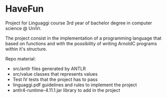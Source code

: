 # HaveFun
Project for Linguaggi course 3rd year of bachelor degree in computer science @ UniVr.

The project consist in the implementation of a programming language that based on functions and with the possibility of writing ArnoldC programs within it's structure.

Repo material:
 - src/antlr files generated by ANTLR
 - src/value classes that represents values
 - Test IV tests that the project has to pass
 - linguaggi.pdf guidelines and rules to implement the project
 - antlr4-runtime-4.11.1.jar library to add in the project
